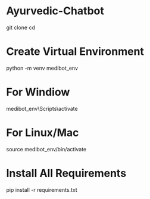# Ayurvedic-Chatbot
git clone <repository-url>
cd <repository-folder>

# Create Virtual Environment 
python -m venv medibot_env

# For Windiow
medibot_env\Scripts\activate
# For Linux/Mac
source medibot_env/bin/activate

# Install All Requirements
pip install -r requirements.txt
